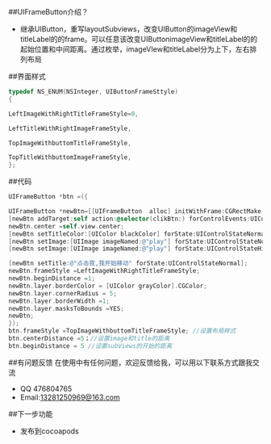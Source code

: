 
##UIFrameButton介绍？

* 继承UIButton，重写layoutSubviews，改变UIButton的imageView和titleLabel的的frame。可以任意该改变UIButtonimageView和titleLabel的的起始位置和中间距离。通过枚举，imageVIew和titleLabel分为上下，左右排列布局





##界面样式

```objectivec
typedef NS_ENUM(NSInteger, UIButtonFrameSttyle)
{

LeftImageWithRightTitleFrameStyle=0,

LeftTitleWithRightImageFrameStyle,

TopImageWithbuttomTitleFrameStyle,

TopTitleWithbuttomImageFrameStyle,
};
```
##代码

```objectivec
UIFrameButton *btn =({

UIFrameButton *newBtn=[[UIFrameButton  alloc] initWithFrame:CGRectMake(10, 10, 300, 300)];
[newBtn addTarget:self action:@selector(clikBtn:) forControlEvents:UIControlEventTouchUpInside];
newBtn.center =self.view.center;
[newBtn setTitleColor:[UIColor blackColor] forState:UIControlStateNormal];
[newBtn setImage:[UIImage imageNamed:@"play"] forState:UIControlStateNormal];
[newBtn setImage:[UIImage imageNamed:@"play"] forState:UIControlStateHighlighted];

[newBtn setTitle:@"点击我,我开始移动" forState:UIControlStateNormal];
newBtn.frameStyle =LeftImageWithRightTitleFrameStyle;
newBtn.beginDistance =1;
newBtn.layer.borderColor = [UIColor grayColor].CGColor;
newBtn.layer.cornerRadius = 5;
newBtn.layer.borderWidth =1;
newBtn.layer.masksToBounds =YES;
newBtn;
});   
btn.frameStyle =TopImageWithbuttomTitleFrameStyle; //设置布局样式
btn.centerDistance =5；//设置image和title的距离
btn.beginDistance = 5 //设置subViews的开始的距离


```

##有问题反馈
在使用中有任何问题，欢迎反馈给我，可以用以下联系方式跟我交流

* QQ 476804765
* Email:13281250969@163.com

##下一步功能

* 发布到cocoapods
